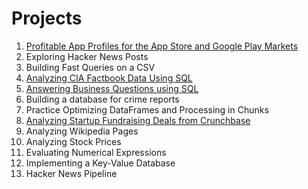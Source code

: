# Projects

1. [Profitable App Profiles for the App Store and Google Play Markets](https://github.com/lis-r-barreto/Data-Engineer-Career-Path/blob/main/01_Profitable_App_Profiles_for_the_App_Store_and_Google_Play_Markets.ipynb)
2. Exploring Hacker News Posts
3. Building Fast Queries on a CSV
4. [Analyzing CIA Factbook Data Using SQL](https://github.com/lis-r-barreto/Data-Engineer-Career-Path/blob/main/04_Analyzing_CIA_Factbook_Data_Using_SQL.ipynb)
5. [Answering Business Questions using SQL](https://github.com/lis-r-barreto/Data-Engineer-Career-Path/blob/main/05_Answering_Business_Questions_using_SQL.ipynb)
6. Building a database for crime reports
7. Practice Optimizing DataFrames and Processing in Chunks
8. [Analyzing Startup Fundraising Deals from Crunchbase](https://github.com/lis-r-barreto/Data-Engineer-Career-Path/blob/main/08_Analyzing_Startup_Fundraising_Deals_from_Crunchbase.ipynb)
9. Analyzing Wikipedia Pages
10. Analyzing Stock Prices
11. Evaluating Numerical Expressions
12. Implementing a Key-Value Database
13. Hacker News Pipeline
